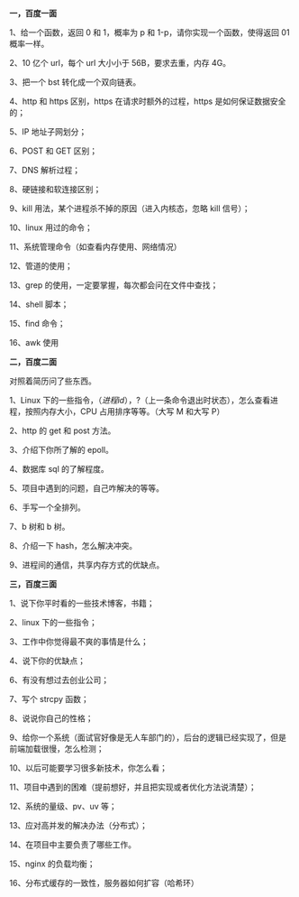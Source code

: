 **一，百度一面**



1、给一个函数，返回 0 和 1，概率为 p 和 1-p，请你实现一个函数，使得返回 01 概率一样。

2、10 亿个 url，每个 url 大小小于 56B，要求去重，内存 4G。

3、把一个 bst 转化成一个双向链表。

4、http 和 https 区别，https 在请求时额外的过程，https 是如何保证数据安全的；

5、IP 地址子网划分；

6、POST 和 GET 区别；

7、DNS 解析过程；

8、硬链接和软连接区别；

9、kill 用法，某个进程杀不掉的原因（进入内核态，忽略 kill 信号）；

10、linux 用过的命令；

11、系统管理命令（如查看内存使用、网络情况）

12、管道的使用；

13、grep 的使用，一定要掌握，每次都会问在文件中查找；

14、shell 脚本；

15、find 命令；

16、awk 使用



**二，百度二面**



对照着简历问了些东西。



1、Linux 下的一些指令，$（进程 id），$?（上一条命令退出时状态），怎么查看进程，按照内存大小，CPU 占用排序等等。（大写 M 和大写 P）

2、http 的 get 和 post 方法。

3、介绍下你所了解的 epoll。

4、数据库 sql 的了解程度。

5、项目中遇到的问题，自己咋解决的等等。

6、手写一个全排列。

7、b 树和 b 树。

8、介绍一下 hash，怎么解决冲突。

9、进程间的通信，共享内存方式的优缺点。



**三，百度三面**



1、说下你平时看的一些技术博客，书籍；

2、linux 下的一些指令；

3、工作中你觉得最不爽的事情是什么；

4、说下你的优缺点；

6、有没有想过去创业公司；

7、写个 strcpy 函数；

8、说说你自己的性格；

9、给你一个系统（面试官好像是无人车部门的），后台的逻辑已经实现了，但是前端加载很慢，怎么检测；

10、以后可能要学习很多新技术，你怎么看；

11、项目中遇到的困难（提前想好，并且把实现或者优化方法说清楚）；

12、系统的量级、pv、uv 等；

13、应对高并发的解决办法（分布式）；

14、在项目中主要负责了哪些工作。

15、nginx 的负载均衡；

16、分布式缓存的一致性，服务器如何扩容（哈希环）